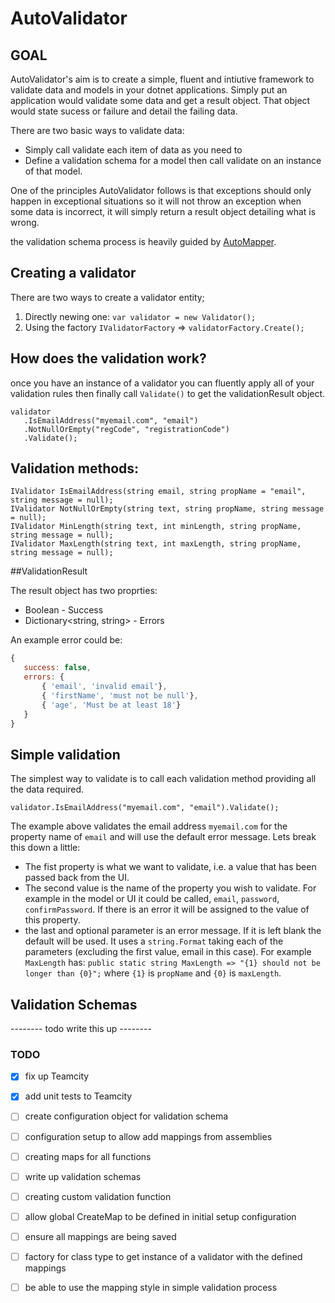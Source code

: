 # AutoValidator

## GOAL

AutoValidator's aim is to create a simple, fluent and intiutive framework to validate data and models in your dotnet applications. Simply put an application would validate some data and get a result object.  That object would state sucess or failure and detail the failing data.

There are two basic ways to validate data:

 * Simply call validate each item of data as you need to
 * Define a validation schema for a model then call validate on an instance of that model.

One of the principles AutoValidator follows is that exceptions should only happen in exceptional situations so it will not throw an exception when some data is incorrect, it will simply return a result object detailing what is wrong.

the validation schema process is heavily guided by [AutoMapper](https://github.com/AutoMapper/AutoMapper).

## Creating a validator

There are two ways to create a validator entity;

 1) Directly newing one: `var validator = new Validator();`
 2) Using the factory `IValidatorFactory` => `validatorFactory.Create();`

 ## How does the validation work?

 once you have an instance of a validator you can fluently apply all of your validation rules then finally call `Validate()` to get the validationResult object.

 ```
 validator
    .IsEmailAddress("myemail.com", "email")
    .NotNullOrEmpty("regCode", "registrationCode")
    .Validate();
 ```

 ## Validation methods:

 ```
IValidator IsEmailAddress(string email, string propName = "email", string message = null);
IValidator NotNullOrEmpty(string text, string propName, string message = null);
IValidator MinLength(string text, int minLength, string propName, string message = null);
IValidator MaxLength(string text, int maxLength, string propName, string message = null);
```

##ValidationResult

The result object has two proprties:

 * Boolean - Success
 * Dictionary<string, string> - Errors

 An example error could be:

 ```javascript
 {
	success: false,
	errors: {
		{ 'email', 'invalid email'},
		{ 'firstName', 'must not be null'},
		{ 'age', 'Must be at least 18'}
	}
 }
 ```

## Simple validation

The simplest way to validate is to call each validation method providing all the data required.

`validator.IsEmailAddress("myemail.com", "email").Validate();`

The example above validates the email address `myemail.com` for the property name of `email` and will use the default error message.  Lets break this down a little:

 * The fist property is what we want to validate, i.e. a value that has been passed back from the UI.
 * The second value is the name of the property you wish to validate.  For example in the model or UI it could be called, `email`, `password`, `confirmPassword`.  If there is an error it will be assigned to the value of this property.
 * the last and optional parameter is an error message.  If it is left blank the default will be used.  It uses a `string.Format` taking each of the parameters (excluding the first value, email in this case).  For example `MaxLength` has: `public static string MaxLength => "{1} should not be longer than {0}";` where `{1}` is `propName` and `{0}` is `maxLength`.

 ## Validation Schemas

 -------- todo write this up -------- 


### TODO
 - [x] fix up Teamcity
 - [x] add unit tests to Teamcity
 - [ ] create configuration object for validation schema
 - [ ] configuration setup to allow add mappings from assemblies
 - [ ] creating maps for all functions
 - [ ] write up validation schemas
 - [ ] creating custom validation function
 - [ ] allow global CreateMap to be defined in initial setup configuration
 - [ ] ensure all mappings are being saved
 - [ ] factory for class type to get instance of a validator with the defined mappings
 - [ ] be able to use the mapping style in simple validation process

